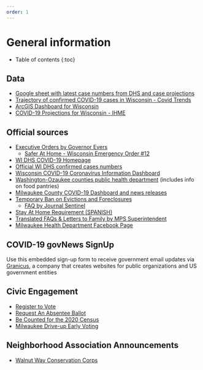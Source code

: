 ```yaml
---
order: 1
---
```


# General information

* Table of contents
{:toc}

## Data

* [Google sheet with latest case numbers from DHS and case projections](https://docs.google.com/spreadsheets/u/1/d/e/2PACX-1vQpuJ2G20VVzGa_ic-dfwGVDDSv1hCA1n94mIm51GWA0SX74nYoiq4yn1H_o0N8doCFxmOL8E9jbPnW/pubhtml)
* [Trajectory of confirmed COVID-19 cases in Wisconsin - Covid Trends](https://aatishb.com/covidtrends/?region=US&location=Wisconsin)
* [ArcGIS Dashboard for Wisconsin](https://monroeco.maps.arcgis.com/apps/opsdashboard/index.html#/725e33180ffe4dcda2d7435c842fe902)
* [COVID-19 Projections for Wisconsin - IHME](https://covid19.healthdata.org/united-states-of-america/wisconsin)

## Official sources

* [Executive Orders by Governor Evers](https://evers.wi.gov/Pages/Newsroom/Executive-Orders.aspx)
  * [Safer At Home - Wisconsin Emergency Order #12](https://evers.wi.gov/Documents/COVID19/EMO12-SaferAtHome.pdf)
* [WI DHS COVID-19 Homepage](https://www.dhs.wisconsin.gov/covid-19/index.htm)
* [Official WI DHS confirmed cases numbers](https://www.dhs.wisconsin.gov/outbreaks/index.htm)
* [Wisconsin COVID-19 Coronavirus Information Dashboard](https://govstatus.egov.com/wi-covid-19)
* [Washington-Ozaukee counties public health department](http://www.washozwi.gov/) (includes info on food pantries)
* [Milwaukee County COVID-19 Dashboard and news releases](https://county.milwaukee.gov/EN/COVID-19)
* [Temporary Ban on Evictions and Foreclosures](https://content.govdelivery.com/attachments/WIGOV/2020/03/27/file_attachments/1412886/EO%2015%20Ban%20on%20Evictions%20and%20Foreclosures.pdf)
  - [FAQ by Journal Sentinel](https://www.jsonline.com/story/news/local/2020/04/01/what-know-wisconsins-ban-evictions-and-foreclosures/5105585002/)
* [Stay At Home Requirement (SPANISH)](https://city.milwaukee.gov/ImageLibrary/Groups/healthAuthors/COVID-19/MKEMHDCOVID19StayAd3.25.20SPANISH.jpg)
* [Translated FAQs & Letters to Family by MPS Superintendent](https://mps.milwaukee.k12.wi.us/en/District/About-MPS/District-News/Covid-19-Updates/Translated-Resources.htm)
* [Milwaukee Health Department Facebook Page](https://www.facebook.com/MKEHealth/photos/a.1258640834204291/2768023429932683/?type=3&theater)

## COVID-19 govNews SignUp

Use this embedded sign-up form to receive government email updates via [Granicus](https://granicus.com/covidtoolkit/), a company that creates websites for public organizations and US government entities

<script defer src="https://public.govdelivery.com/assets/Signup.js" data-account-code="GOVENGAGE" data-signup-id="14998"></script>

## Civic Engagement

* [Register to Vote](https://myvote.wi.gov/en-US/RegisterToVote)
* [Request An Absentee Ballot](https://myvote.wi.gov/en-US/VoteAbsentee)
* [Be Counted for the 2020 Census](https://my2020census.gov/)
* [Milwaukee Drive-up Early Voting](https://city.milwaukee.gov/election)

## Neighborhood Association Announcements

* [Walnut Way Conservation Corps](https://docs.google.com/document/d/1URm42w65HJR1aiRT9GXGun94LNqgkLkelonvOshrMNc/edit)
